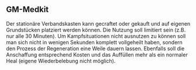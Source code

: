 ## GM-Medkit
Der stationäre Verbandskasten kann gecraftet oder gekauft und auf eigenen Grundstücken platziert werden können.
Die Nutzung soll limitiert sein (z.B. nur alle 30 Minuten). Um Kampfsituationen nicht ausnutzen zu können soll man sich nicht in wenigen Sekunden komplett vollgeheilt haben, sondern den Prozess der Regeneration eine Weile dauern lassen. Ebenfalls soll die Anschaffung entsprechend Kosten und das Auffüllen mehr als ein normaler Heal (eigene Wiederbelebung nicht möglich).